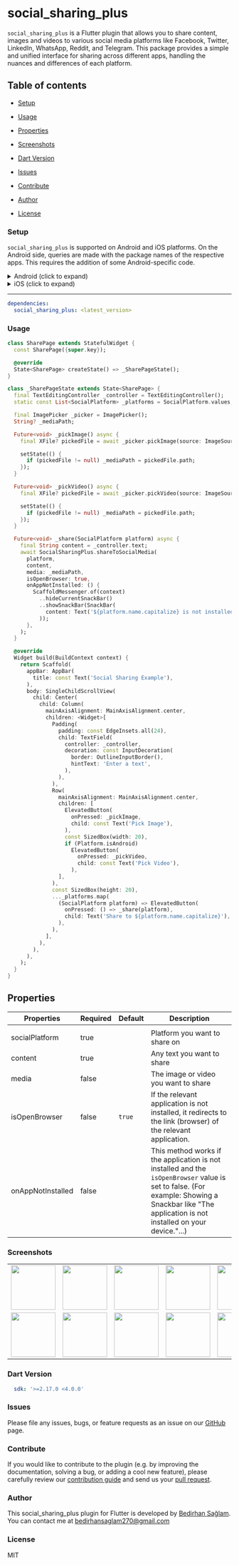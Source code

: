 # social_sharing_plus

`social_sharing_plus` is a Flutter plugin that allows you to share content, images and videos to various social media platforms like Facebook, Twitter, LinkedIn, WhatsApp, Reddit, and Telegram. This package provides a simple and unified interface for sharing across different apps, handling the nuances and differences of each platform.

## Table of contents

- [Setup](#setup)

- [Usage](#usage)

- [Properties](#properties)

- [Screenshots](#screenshots)

- [Dart Version](#dart-version)

- [Issues](#issues)

- [Contribute](#contribute)

- [Author](#author)

- [License](#license)

### Setup

`social_sharing_plus` is supported on Android and iOS platforms. On the Android side, queries are made with the package names of the respective apps. This requires the addition of some Android-specific code.

<details>
<summary>Android (click to expand)</summary>
  
**Add queries for app packages**
  
You need to add the following queries to your app's AndroidManifest.xml file to ensure proper redirection to the respective social media apps:

```xml
<manifest xmlns:android="http://schemas.android.com/apk/res/android"
    package="com.example.myapp">

    <queries>
        <!-- Query for Facebook -->
        <package android:name="com.facebook.katana" />
        <!-- Query for Twitter -->
        <package android:name="com.twitter.android" />
        <!-- Query for LinkedIn -->
        <package android:name="com.linkedin.android" />
        <!-- Query for Reddit -->
        <package android:name="com.reddit.frontpage" />
        <!-- Query for WhatsApp -->
        <package android:name="com.whatsapp" />
        <!-- Query for Telegram -->
        <package android:name="org.telegram.messenger" />
    </queries>

    <application>
         <!-- ... -->
    </application>
</manifest>
```

**Media Sharing and Media Provider**

This provides a specific file provider so that it can share files with other applications. To provide this functionality, you need to create an XML folder under the `android>app>src>main>res` folder and name it `filepaths.xml`. Then add the following code to the `filepaths.xml` file:

```xml
<?xml version="1.0" encoding="utf-8"?>
<paths xmlns:android="http://schemas.android.com/apk/res/android">
    <cache-path name="cache" path="." />
    <external-path name="external" path="." />
</paths>
```

This XML file specifies what types of files your file provider can provide. Then add a `<provider>` tag in your AndroidManifest.xml file like this:

```xml
<provider
    android:name="androidx.core.content.FileProvider"
    android:authorities="${applicationId}.fileprovider"
    android:exported="false"
    android:grantUriPermissions="true">
    <meta-data
        android:name="android.support.FILE_PROVIDER_PATHS"
        android:resource="@xml/filepaths" />
</provider>
```

This `<provider>` tag specifies the authorization of your file provider and what file paths it provides. The `android:authorities` attribute specifies the identity of your file provider, and the `${applicationId}.fileprovider` value uses your application's credentials. This ensures the security of your application while allowing other applications to access files.

</details>

<details>
<summary>iOS (click to expand)</summary>

No special configuration is needed for iOS.

</details>

---

```yaml                    
dependencies:
  social_sharing_plus: <latest_version>    
```       

### Usage

```dart
class SharePage extends StatefulWidget {
  const SharePage({super.key});

  @override
  State<SharePage> createState() => _SharePageState();
}

class _SharePageState extends State<SharePage> {
  final TextEditingController _controller = TextEditingController();
  static const List<SocialPlatform> _platforms = SocialPlatform.values;

  final ImagePicker _picker = ImagePicker();
  String? _mediaPath;

  Future<void> _pickImage() async {
    final XFile? pickedFile = await _picker.pickImage(source: ImageSource.gallery);

    setState(() {
      if (pickedFile != null) _mediaPath = pickedFile.path;
    });
  }

  Future<void> _pickVideo() async {
    final XFile? pickedFile = await _picker.pickVideo(source: ImageSource.gallery);

    setState(() {
      if (pickedFile != null) _mediaPath = pickedFile.path;
    });
  }

  Future<void> _share(SocialPlatform platform) async {
    final String content = _controller.text;
    await SocialSharingPlus.shareToSocialMedia(
      platform,
      content,
      media: _mediaPath,
      isOpenBrowser: true,
      onAppNotInstalled: () {
        ScaffoldMessenger.of(context)
          ..hideCurrentSnackBar()
          ..showSnackBar(SnackBar(
            content: Text('${platform.name.capitalize} is not installed.'),
          ));
      },
    );
  }

  @override
  Widget build(BuildContext context) {
    return Scaffold(
      appBar: AppBar(
        title: const Text('Social Sharing Example'),
      ),
      body: SingleChildScrollView(
        child: Center(
          child: Column(
            mainAxisAlignment: MainAxisAlignment.center,
            children: <Widget>[
              Padding(
                padding: const EdgeInsets.all(24),
                child: TextField(
                  controller: _controller,
                  decoration: const InputDecoration(
                    border: OutlineInputBorder(),
                    hintText: 'Enter a text',
                  ),
                ),
              ),
              Row(
                mainAxisAlignment: MainAxisAlignment.center,
                children: [
                  ElevatedButton(
                    onPressed: _pickImage,
                    child: const Text('Pick Image'),
                  ),
                  const SizedBox(width: 20),
                  if (Platform.isAndroid)
                    ElevatedButton(
                      onPressed: _pickVideo,
                      child: const Text('Pick Video'),
                    ),
                ],
              ),
              const SizedBox(height: 20),
              ..._platforms.map(
                (SocialPlatform platform) => ElevatedButton(
                  onPressed: () => _share(platform),
                  child: Text('Share to ${platform.name.capitalize}'),
                ),
              ),
            ],
          ),
        ),
      ),
    );
  }
}
```

## Properties

| Properties              | Required | Default                   | Description                                                                                                                                                                   |
| ----------------------- | -------- | ------------------------- | ----------------------------------------------------------------------------------------------------------------------------------------------------------------------------- 
|                                                                                                                                                                    |
| socialPlatform      | true     |                           | Platform you want to share on                                                                                                                                              |
| content        | true     |      | Any text you want to share                                                                                           
| media                   | false     |      | The image or video you want to share                                                                                                 |
| isOpenBrowser             | false    | `true` | If the relevant application is not installed, it redirects to the link (browser) of the relevant application. |
| onAppNotInstalled          | false    |             | This method works if the application is not installed and the `isOpenBrowser` value is set to false. (For example: Showing a Snackbar like "The application is not installed on your device."...) |

### Screenshots

<div style="text-align: center">
    <table>
        <tr>
            <td style="text-align: center">
                <a>
                    <img src="https://github.com/user-attachments/assets/e91df29c-693a-444a-8287-ba13862bc160" width="100"/>
                </a>
            </td>            
            <td style="text-align: center">
                <a>
                    <img src="https://github.com/user-attachments/assets/a47449d7-3c7a-4f97-a356-465894403f4e" width="100"/>
                </a>
            </td>
            <td style="text-align: center">
                <a>
                    <img src="https://github.com/bedirhanssaglam/social_sharing_plus/assets/105479937/a2b5051d-9303-4eb7-a6f8-82615c1e340a" width="100" />
                </a>
            </td>
            <td style="text-align: center">
                <a>
                    <img src="https://github.com/user-attachments/assets/096a4daa-3cc0-4d17-b627-9b0f82c11108" width="100" />
                </a>
            </td>          
            <td style="text-align: center">
                <a>
                    <img src="https://github.com/user-attachments/assets/517f094d-1005-4a2d-93cc-995534688db2" width="100" />
                </a>
            </td>
            <td style="text-align: center">
                <a>
                    <img src="https://github.com/bedirhanssaglam/social_sharing_plus/assets/105479937/b63be060-fa90-47b5-9f25-06ff31d3a1d9" width="100" />
                </a>
            </td>           
        </tr>
        <tr>
            <td style="text-align: center">
                <a>
                    <img src="https://github.com/user-attachments/assets/f9ddef3e-27f5-45b5-8c53-53d3813ffe3d" width="100"/>
                </a>
            </td>            
            <td style="text-align: center">
                <a>
                    <img src="https://github.com/bedirhanssaglam/social_sharing_plus/assets/105479937/ff960417-5627-4e90-a3c1-7a719868de62" width="100"/>
                </a>
            </td>
            <td style="text-align: center">
                <a>
                    <img src="https://github.com/bedirhanssaglam/social_sharing_plus/assets/105479937/231e2a6e-6f84-45af-aef8-97da6869ec6f" width="100" />
                </a>
            </td>
            <td style="text-align: center">
                <a>
                    <img src="https://github.com/user-attachments/assets/077d809e-6f15-444c-9f96-80be54dc13a4" width="100" />
                </a>
            </td>          
            <td style="text-align: center">
                <a>
                    <img src="https://github.com/bedirhanssaglam/social_sharing_plus/assets/105479937/fafa227a-f89a-4cab-9b7f-2bd13daf7987" width="100" />
                </a>
            </td>
            <td style="text-align: center">
                <a>
                    <img src="https://github.com/user-attachments/assets/f7831ed7-5d1c-4fbb-b8ca-181d6c59f6ac" width="100" />
                </a>
            </td>      
            <td style="text-align: center">
                <a>
                    <img src="https://github.com/user-attachments/assets/80dee235-2d57-4c71-9920-018c3795b726" width="100" />
                </a>
            </td>
        </tr>     
    </table>
</div>

### Dart Version

```yaml
  sdk: '>=2.17.0 <4.0.0'
```

### Issues

Please file any issues, bugs, or feature requests as an issue on our [GitHub](https://github.com/bedirhanssaglam/social_sharing_plus/issues) page.

### Contribute

If you would like to contribute to the plugin (e.g. by improving the documentation, solving a bug, or adding a cool new feature), please carefully review our [contribution guide](./CONTRIBUTING.md) and send us your [pull request](https://github.com/bedirhanssaglam/social_sharing_plus/pulls).

### Author

This social_sharing_plus plugin for Flutter is developed by [Bedirhan Sağlam](https://github.com/bedirhanssaglam). You can contact me at <bedirhansaglam270@gmail.com>

### License

MIT
